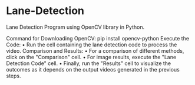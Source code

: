 # Lane-Detection
Lane Detection Program using OpenCV library in Python.

Command for Downloading OpenCV: pip install opencv-python
Execute the Code: • Run the cell containing the lane detection code to process the video.
Comparison and Results: • For a comparison of different methods, click on the "Comparison" cell. • For image results, execute the "Lane Detection Code" cell. • Finally, run the "Results" cell to visualize the outcomes as it depends on the output videos generated in the previous steps.
